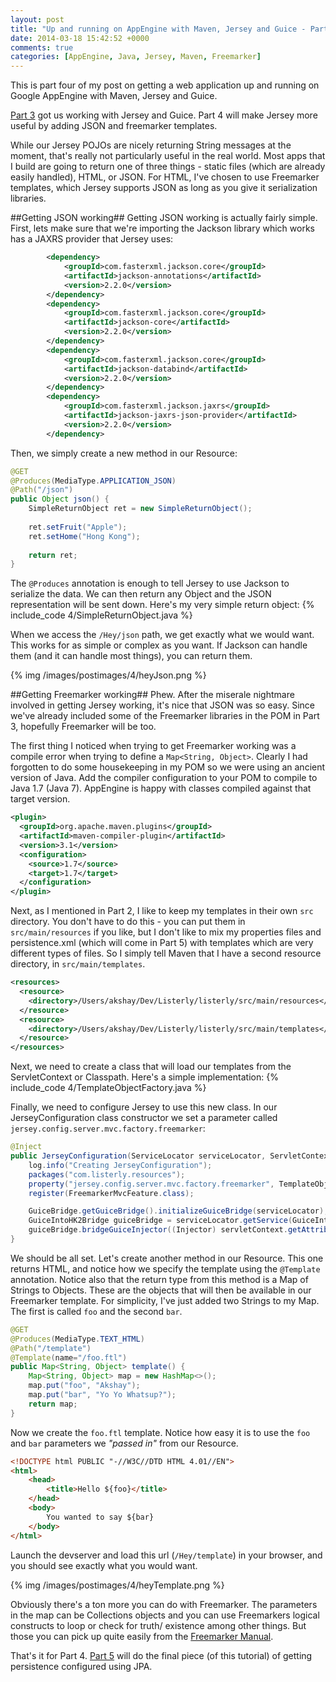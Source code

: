 ```yaml
---
layout: post
title: "Up and running on AppEngine with Maven, Jersey and Guice - Part 4"
date: 2014-03-18 15:42:52 +0000
comments: true
categories: [AppEngine, Java, Jersey, Maven, Freemarker]
---
```

This is part four of my post on getting a web application up and running on Google AppEngine with Maven, Jersey and Guice.

[Part 3](/blog/2014/03/18/up-and-running-on-appengine-with-maven-jersey-and-guice-part-3/) got us working with Jersey and Guice. Part 4 will make Jersey more useful by adding JSON and freemarker templates. 
<!-- more -->
While our Jersey POJOs are nicely returning String messages at the moment, that's really not particularly useful in the real world. Most apps that I build are going to return one of three things - static files (which are already easily handled), HTML, or JSON. For HTML, I've chosen to use Freemarker templates, which Jersey supports JSON as long as you give it serialization libraries.

##Getting JSON working##
Getting JSON working is actually fairly simple. First, lets make sure that we're importing the Jackson library which works has a JAXRS provider that Jersey uses:
``` xml
		<dependency>
			<groupId>com.fasterxml.jackson.core</groupId>
			<artifactId>jackson-annotations</artifactId>
			<version>2.2.0</version>
		</dependency>
		<dependency>
			<groupId>com.fasterxml.jackson.core</groupId>
			<artifactId>jackson-core</artifactId>
			<version>2.2.0</version>
		</dependency>
		<dependency>
			<groupId>com.fasterxml.jackson.core</groupId>
			<artifactId>jackson-databind</artifactId>
			<version>2.2.0</version>
		</dependency>
		<dependency>
			<groupId>com.fasterxml.jackson.jaxrs</groupId>
			<artifactId>jackson-jaxrs-json-provider</artifactId>
			<version>2.2.0</version>
		</dependency>
```

Then, we simply create a new method in our Resource:
``` java
@GET
@Produces(MediaType.APPLICATION_JSON)
@Path("/json")
public Object json() {
	SimpleReturnObject ret = new SimpleReturnObject();
	
	ret.setFruit("Apple");
	ret.setHome("Hong Kong");
	
	return ret;
}
```

The `@Produces` annotation is enough to tell Jersey to use Jackson to serialize the data. We can then return any Object and the JSON representation will be sent down. Here's my very simple return object:
{% include_code 4/SimpleReturnObject.java %}

When we access the `/Hey/json` path, we get exactly what we would want. This works for as simple or complex as you want. If Jackson can handle them (and it can handle most things), you can return them.

{% img /images/postimages/4/heyJson.png %}	

##Getting Freemarker working##
Phew. After the miserale nightmare involved in getting Jersey working, it's nice that JSON was so easy. Since we've already included some of the Freemarker libraries in the POM in Part 3, hopefully Freemarker will be too.

The first thing I noticed when trying to get Freemarker working was a compile error when trying to define a `Map<String, Object>`. Clearly I had forgotten to do some housekeeping in my POM so we were using an ancient version of Java. Add the compiler configuration to your POM to compile to Java 1.7 (Java 7). AppEngine is happy with classes compiled against that target version. 
``` xml
<plugin>
  <groupId>org.apache.maven.plugins</groupId>
  <artifactId>maven-compiler-plugin</artifactId>
  <version>3.1</version>
  <configuration>
    <source>1.7</source>
    <target>1.7</target>
  </configuration>
</plugin>
```

Next, as I mentioned in Part 2, I like to keep my templates in their own `src` directory. You don't have to do this - you can put them in `src/main/resources` if you like, but I don't like to mix my properties files and persistence.xml (which will come in Part 5) with templates which are very different types of files. So I simply tell Maven that I have a second resource directory, in `src/main/templates`.
``` xml
<resources>
  <resource>
    <directory>/Users/akshay/Dev/Listerly/listerly/src/main/resources</directory>
  </resource>
  <resource>
    <directory>/Users/akshay/Dev/Listerly/listerly/src/main/templates</directory>
  </resource>
</resources>
```

Next, we need to create a class that will load our templates from the ServletContext or Classpath. Here's a simple implementation:
{% include_code 4/TemplateObjectFactory.java %}

Finally, we need to configure Jersey to use this new class. In our JerseyConfiguration class constructor we set a parameter called `jersey.config.server.mvc.factory.freemarker`:
``` java
@Inject
public JerseyConfiguration(ServiceLocator serviceLocator, ServletContext servletContext) {
	log.info("Creating JerseyConfiguration");
    packages("com.listerly.resources");
    property("jersey.config.server.mvc.factory.freemarker", TemplateObjectFactory.class);
    register(FreemarkerMvcFeature.class);

    GuiceBridge.getGuiceBridge().initializeGuiceBridge(serviceLocator);
    GuiceIntoHK2Bridge guiceBridge = serviceLocator.getService(GuiceIntoHK2Bridge.class);
    guiceBridge.bridgeGuiceInjector((Injector) servletContext.getAttribute(Injector.class.getName()));
}
```

We should be all set. Let's create another method in our Resource. This one returns HTML, and notice how we specify the template using the `@Template` annotation. Notice also that the return type from this method is a Map of Strings to Objects. These are the objects that will then be available in our Freemarker template. For simplicity, I've just added two Strings to my Map. The first is called `foo` and the second `bar`.  
``` java
@GET
@Produces(MediaType.TEXT_HTML)
@Path("/template")
@Template(name="/foo.ftl")
public Map<String, Object> template() {
	Map<String, Object> map = new HashMap<>();
	map.put("foo", "Akshay");
	map.put("bar", "Yo Yo Whatsup?");
	return map;
}
```

Now we create the `foo.ftl` template. Notice how easy it is to use the `foo` and `bar` parameters we *"passed in"* from our Resource. 
``` html foo.ftl
<!DOCTYPE html PUBLIC "-//W3C//DTD HTML 4.01//EN">
<html>
	<head>
		<title>Hello ${foo}</title>
	</head>
	<body>
		You wanted to say ${bar}
	</body>
</html>
```

Launch the devserver and load this url (`/Hey/template`) in your browser, and you should see exactly what you would want.

{% img /images/postimages/4/heyTemplate.png %}	

Obviously there's a ton more you can do with Freemarker. The parameters in the map can be Collections objects and you can use Freemarkers logical constructs to loop or check for truth/ existence among other things. But those you can pick up quite easily from the [Freemarker Manual](http://freemarker.org/docs/index.html).

That's it for Part 4. [Part 5](/blog/2014/03/18/up-and-running-on-appengine-with-maven-jersey-and-guice-part-5/) will do the final piece (of this tutorial) of getting persistence configured using JPA.

